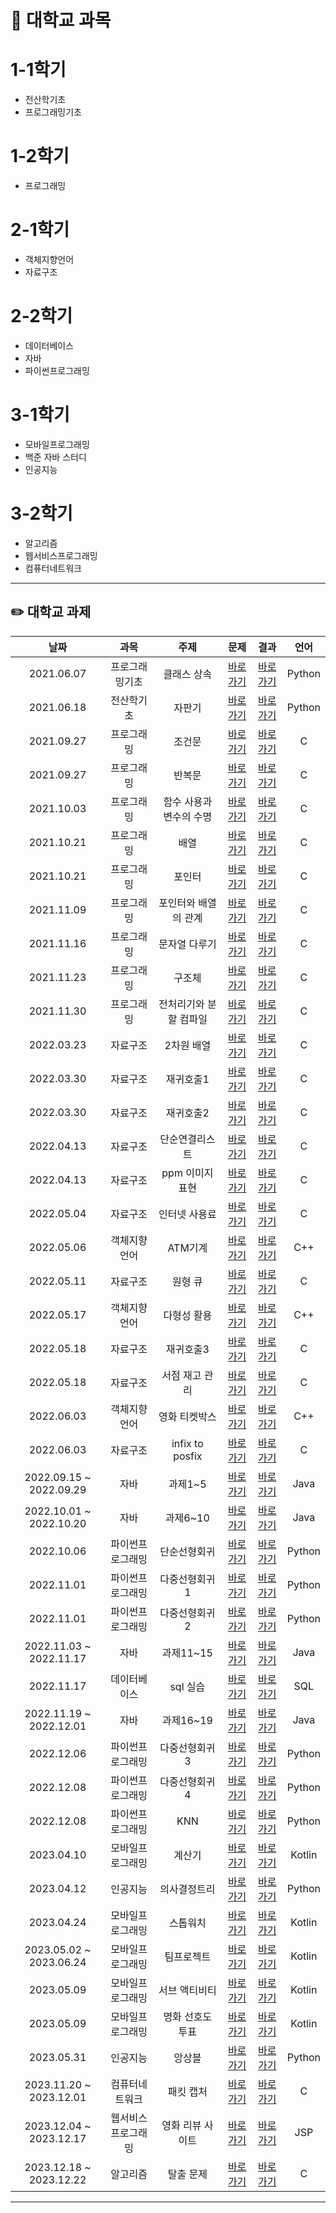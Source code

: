 # 📅 대학교 과목

# 1-1학기
 - 전산학기초
 - 프로그래밍기초

# 1-2학기
 - 프로그래밍

# 2-1학기
 - 객체지향언어
 - 자료구조

# 2-2학기
 - 데이터베이스
 - 자바
 - 파이썬프로그래밍

# 3-1학기
 - 모바일프로그래밍
 - 백준 자바 스터디
 - 인공지능

# 3-2학기
 - 알고리즘
 - 웹서비스프로그래밍
 - 컴퓨터네트워크

---

## ✏️ 대학교 과제  
 
|    날짜    | 과목 | 주제 | 문제 | 결과 | 언어 |
|:----------:|:---------:|:---------:|:---------:|:---------:|:---------:|
| 2021.06.07 |프로그래밍기초|클래스 상속|[바로가기](https://github.com/jaehyun-0103/Assignments/tree/main/Assignments_1#%EA%B3%BC%EC%A0%9C1)|[바로가기](https://github.com/jaehyun-0103/Assignments/tree/main/Assignments_1/%ED%94%84%EB%A1%9C%EA%B7%B8%EB%9E%98%EB%B0%8D%EA%B8%B0%EC%B4%88)|Python|
| 2021.06.18 |전산학기초|자판기|[바로가기](https://github.com/jaehyun-0103/Assignments/tree/main/Assignments_1#%EC%9E%90%ED%8C%90%EA%B8%B0)|[바로가기](https://github.com/jaehyun-0103/Assignments/tree/main/Assignments_1/%EC%A0%84%EC%82%B0%ED%95%99%EA%B8%B0%EC%B4%88)|Python|
| 2021.09.27 |프로그래밍|조건문|[바로가기](https://github.com/jaehyun-0103/Assignments/tree/main/Assignments_2#%EC%A1%B0%EA%B1%B4%EB%AC%B8)|[바로가기](https://github.com/jaehyun-0103/Assignments/tree/main/Assignments_2/%ED%94%84%EB%A1%9C%EA%B7%B8%EB%9E%98%EB%B0%8D/%EC%A1%B0%EA%B1%B4%EB%AC%B8)|C|
| 2021.09.27 |프로그래밍|반복문|[바로가기](https://github.com/jaehyun-0103/Assignments/tree/main/Assignments_2#%EB%B0%98%EB%B3%B5%EB%AC%B8)|[바로가기](https://github.com/jaehyun-0103/Assignments/tree/main/Assignments_2/%ED%94%84%EB%A1%9C%EA%B7%B8%EB%9E%98%EB%B0%8D/%EB%B0%98%EB%B3%B5%EB%AC%B8)|C|
| 2021.10.03 |프로그래밍|함수 사용과 변수의 수명|[바로가기](https://github.com/jaehyun-0103/Assignments/tree/main/Assignments_2#%ED%95%A8%EC%88%98-%EC%82%AC%EC%9A%A9%EA%B3%BC-%EB%B3%80%EC%88%98%EC%9D%98-%EC%88%98%EB%AA%85)|[바로가기](https://github.com/jaehyun-0103/Assignments/tree/main/Assignments_2/%ED%94%84%EB%A1%9C%EA%B7%B8%EB%9E%98%EB%B0%8D/%ED%95%A8%EC%88%98%20%EC%82%AC%EC%9A%A9%EA%B3%BC%20%EB%B3%80%EC%88%98%EC%9D%98%20%EC%88%98%EB%AA%85)|C|
| 2021.10.21 |프로그래밍|배열|[바로가기](https://github.com/jaehyun-0103/Assignments/tree/main/Assignments_2#%EB%B0%B0%EC%97%B4)|[바로가기](https://github.com/jaehyun-0103/Assignments/tree/main/Assignments_2/%ED%94%84%EB%A1%9C%EA%B7%B8%EB%9E%98%EB%B0%8D/%EB%B0%B0%EC%97%B4)|C|
| 2021.10.21 |프로그래밍|포인터|[바로가기](https://github.com/jaehyun-0103/Assignments/tree/main/Assignments_2#%ED%8F%AC%EC%9D%B8%ED%84%B0)|[바로가기](https://github.com/jaehyun-0103/Assignments/tree/main/Assignments_2/%ED%94%84%EB%A1%9C%EA%B7%B8%EB%9E%98%EB%B0%8D/%ED%8F%AC%EC%9D%B8%ED%84%B0)|C|
| 2021.11.09 |프로그래밍|포인터와 배열의 관계|[바로가기](https://github.com/jaehyun-0103/Assignments/tree/main/Assignments_2#%ED%8F%AC%EC%9D%B8%ED%84%B0%EC%99%80-%EB%B0%B0%EC%97%B4%EC%9D%98-%EA%B4%80%EA%B3%84)|[바로가기](https://github.com/jaehyun-0103/Assignments/tree/main/Assignments_2/%ED%94%84%EB%A1%9C%EA%B7%B8%EB%9E%98%EB%B0%8D/%ED%8F%AC%EC%9D%B8%ED%84%B0%EC%99%80%20%EB%B0%B0%EC%97%B4%EC%9D%98%20%EA%B4%80%EA%B3%84)|C|
| 2021.11.16 |프로그래밍|문자열 다루기|[바로가기](https://github.com/jaehyun-0103/Assignments/tree/main/Assignments_2#%EB%AC%B8%EC%9E%90%EC%97%B4-%EB%8B%A4%EB%A3%A8%EA%B8%B0)|[바로가기](https://github.com/jaehyun-0103/Assignments/tree/main/Assignments_2/%ED%94%84%EB%A1%9C%EA%B7%B8%EB%9E%98%EB%B0%8D/%EB%AC%B8%EC%9E%90%EC%97%B4%20%EB%8B%A4%EB%A3%A8%EA%B8%B0)|C|
| 2021.11.23 |프로그래밍|구조체|[바로가기](https://github.com/jaehyun-0103/Assignments/tree/main/Assignments_2#%EA%B5%AC%EC%A1%B0%EC%B2%B4)|[바로가기](https://github.com/jaehyun-0103/Assignments/tree/main/Assignments_2/%ED%94%84%EB%A1%9C%EA%B7%B8%EB%9E%98%EB%B0%8D/%EA%B5%AC%EC%A1%B0%EC%B2%B4)|C|
| 2021.11.30 |프로그래밍|전처리기와 분할 컴파일|[바로가기](https://github.com/jaehyun-0103/Assignments/tree/main/Assignments_2#%EC%A0%84%EC%B2%98%EB%A6%AC%EA%B8%B0%EC%99%80-%EB%B6%84%ED%95%A0-%EC%BB%B4%ED%8C%8C%EC%9D%BC)|[바로가기](https://github.com/jaehyun-0103/Assignments/tree/main/Assignments_2/%ED%94%84%EB%A1%9C%EA%B7%B8%EB%9E%98%EB%B0%8D/%EC%A0%84%EC%B2%98%EB%A6%AC%EA%B8%B0%EC%99%80%20%EB%B6%84%ED%95%A0%20%EC%BB%B4%ED%8C%8C%EC%9D%BC)|C|
| 2022.03.23 |자료구조|2차원 배열|[바로가기](https://github.com/jaehyun-0103/Assignments/tree/main/Assignments_3#2%EC%B0%A8%EC%9B%90-%EB%B0%B0%EC%97%B4)|[바로가기](https://github.com/jaehyun-0103/Assignments/tree/main/Assignments_3/%EC%9E%90%EB%A3%8C%EA%B5%AC%EC%A1%B0/2%EC%B0%A8%EC%9B%90%20%EB%B0%B0%EC%97%B4)|C|
| 2022.03.30 |자료구조|재귀호출1|[바로가기](https://github.com/jaehyun-0103/Assignments/tree/main/Assignments_3#%EC%9E%AC%EA%B7%80%ED%98%B8%EC%B6%9C1)|[바로가기](https://github.com/jaehyun-0103/Assignments/tree/main/Assignments_3/%EC%9E%90%EB%A3%8C%EA%B5%AC%EC%A1%B0/%EC%9E%AC%EA%B7%80%ED%98%B8%EC%B6%9C1)|C|
| 2022.03.30 |자료구조|재귀호출2|[바로가기](https://github.com/jaehyun-0103/Assignments/tree/main/Assignments_3#%EC%9E%AC%EA%B7%80%ED%98%B8%EC%B6%9C2)|[바로가기](https://github.com/jaehyun-0103/Assignments/tree/main/Assignments_3/%EC%9E%90%EB%A3%8C%EA%B5%AC%EC%A1%B0/%EC%9E%AC%EA%B7%80%ED%98%B8%EC%B6%9C2)|C|
| 2022.04.13 |자료구조|단순연결리스트|[바로가기](https://github.com/jaehyun-0103/Assignments/tree/main/Assignments_3/blob/main/README.md#%EB%8B%A8%EC%88%9C%EC%97%B0%EA%B2%B0%EB%A6%AC%EC%8A%A4%ED%8A%B8)|[바로가기](https://github.com/jaehyun-0103/Assignments/tree/main/Assignments_3/%EC%9E%90%EB%A3%8C%EA%B5%AC%EC%A1%B0/%EB%8B%A8%EC%88%9C%EC%97%B0%EA%B2%B0%EB%A6%AC%EC%8A%A4%ED%8A%B8)|C|
| 2022.04.13 |자료구조|ppm 이미지 표현|[바로가기](https://github.com/jaehyun-0103/Assignments/tree/main/Assignments_3#ppm-%EC%9D%B4%EB%AF%B8%EC%A7%80-%ED%91%9C%ED%98%84)|[바로가기](https://github.com/jaehyun-0103/Assignments/tree/main/Assignments_3/%EC%9E%90%EB%A3%8C%EA%B5%AC%EC%A1%B0/ppm%20%EC%9D%B4%EB%AF%B8%EC%A7%80%20%ED%91%9C%ED%98%84)|C|
| 2022.05.04 |자료구조|인터넷 사용료|[바로가기](https://github.com/jaehyun-0103/Assignments/tree/main/Assignments_3/blob/main/README.md#%EC%9D%B8%ED%84%B0%EB%84%B7-%EC%82%AC%EC%9A%A9%EB%A3%8C)|[바로가기](https://github.com/jaehyun-0103/Assignments/tree/main/Assignments_3/%EC%9E%90%EB%A3%8C%EA%B5%AC%EC%A1%B0/%EC%9D%B8%ED%84%B0%EB%84%B7%20%EC%82%AC%EC%9A%A9%EB%A3%8C)|C|
| 2022.05.06 |객체지향언어|ATM기계|[바로가기](https://github.com/jaehyun-0103/Assignments/tree/main/Assignments_3#ATM%EA%B8%B0%EA%B3%84)|[바로가기](https://github.com/jaehyun-0103/Assignments/tree/main/Assignments_3/%EA%B0%9D%EC%B2%B4%EC%A7%80%ED%96%A5%EC%96%B8%EC%96%B4/ATM%EA%B8%B0%EA%B3%84)|C++|
| 2022.05.11 |자료구조|원형 큐|[바로가기](https://github.com/jaehyun-0103/Assignments/tree/main/Assignments_3#%EC%9B%90%ED%98%95-%ED%81%90)|[바로가기](https://github.com/jaehyun-0103/Assignments/tree/main/Assignments_3/%EC%9E%90%EB%A3%8C%EA%B5%AC%EC%A1%B0/%EC%9B%90%ED%98%95%20%ED%81%90)|C|
| 2022.05.17 |객체지향언어|다형성 활용|[바로가기](https://github.com/jaehyun-0103/Assignments/tree/main/Assignments_3#%EB%8B%A4%ED%98%95%EC%84%B1-%ED%99%9C%EC%9A%A9)|[바로가기](https://github.com/jaehyun-0103/Assignments/tree/main/Assignments_3/%EA%B0%9D%EC%B2%B4%EC%A7%80%ED%96%A5%EC%96%B8%EC%96%B4/%EB%8B%A4%ED%98%95%EC%84%B1%20%ED%99%9C%EC%9A%A9)|C++|
| 2022.05.18 |자료구조|재귀호출3|[바로가기](https://github.com/jaehyun-0103/Assignments/tree/main/Assignments_3/blob/main/README.md#%EC%9E%AC%EA%B7%80%ED%98%B8%EC%B6%9C3)|[바로가기](https://github.com/jaehyun-0103/Assignments/tree/main/Assignments_3/%EC%9E%90%EB%A3%8C%EA%B5%AC%EC%A1%B0/%EC%9E%AC%EA%B7%80%ED%98%B8%EC%B6%9C3)|C|
| 2022.05.18 |자료구조|서점 재고 관리|[바로가기](https://github.com/jaehyun-0103/Assignments/tree/main/Assignments_3#%EC%84%9C%EC%A0%90-%EC%9E%AC%EA%B3%A0-%EA%B4%80%EB%A6%AC)|[바로가기](https://github.com/jaehyun-0103/Assignments/tree/main/Assignments_3/%EC%9E%90%EB%A3%8C%EA%B5%AC%EC%A1%B0/%EC%84%9C%EC%A0%90%EC%9E%AC%EA%B3%A0%EA%B4%80%EB%A6%AC)|C|
| 2022.06.03 |객체지향언어|영화 티켓박스|[바로가기](https://github.com/jaehyun-0103/Assignments/tree/main/Assignments_3#%EC%98%81%ED%99%94-%ED%8B%B0%EC%BC%93%EB%B0%95%EC%8A%A4)|[바로가기](https://github.com/jaehyun-0103/Assignments/tree/main/Assignments_3/%EA%B0%9D%EC%B2%B4%EC%A7%80%ED%96%A5%EC%96%B8%EC%96%B4/%EC%98%81%ED%99%94%20%ED%8B%B0%EC%BC%93%EB%B0%95%EC%8A%A4)|C++|
| 2022.06.03 |자료구조|infix to posfix|[바로가기](https://github.com/jaehyun-0103/Assignments/tree/main/Assignments_3#infix-to-posfix)|[바로가기](https://github.com/jaehyun-0103/Assignments/tree/main/Assignments_3/%EC%9E%90%EB%A3%8C%EA%B5%AC%EC%A1%B0/infix%20to%20postfix)|C|
| 2022.09.15 ~ 2022.09.29 |자바|과제1~5|[바로가기](https://github.com/jaehyun-0103/Assignments/tree/main/Assignments_4#%EC%8B%A4%EC%8A%B5-%EA%B3%BC%EC%A0%9Ca)|[바로가기](https://github.com/jaehyun-0103/Assignments/tree/main/Assignments_4/%EC%9E%90%EB%B0%94/assignment1~5)|Java|
| 2022.10.01 ~ 2022.10.20 |자바|과제6~10|[바로가기](https://github.com/jaehyun-0103/Assignments/tree/main/Assignments_4#%EC%8B%A4%EC%8A%B5-%EA%B3%BC%EC%A0%9Cb)|[바로가기](https://github.com/jaehyun-0103/Assignments/tree/main/Assignments_4/%EC%9E%90%EB%B0%94/assignment6~10)|Java|
| 2022.10.06 |파이썬프로그래밍|단순선형회귀|[바로가기](https://github.com/jaehyun-0103/Assignments/tree/main/Assignments_4#%EB%8B%A8%EC%88%9C%EC%84%A0%ED%98%95%ED%9A%8C%EA%B7%80)|[바로가기](https://github.com/jaehyun-0103/Assignments/tree/main/Assignments_4/%ED%8C%8C%EC%9D%B4%EC%8D%AC%ED%94%84%EB%A1%9C%EA%B7%B8%EB%9E%98%EB%B0%8D/%EB%8B%A8%EC%88%9C%EC%84%A0%ED%98%95%ED%9A%8C%EA%B7%80)|Python|
| 2022.11.01 |파이썬프로그래밍|다중선형회귀1|[바로가기](https://github.com/jaehyun-0103/Assignments/tree/main/Assignments_4#%EB%8B%A4%EC%A4%91%EC%84%A0%ED%98%95%ED%9A%8C%EA%B7%801)|[바로가기](https://github.com/jaehyun-0103/Assignments/tree/main/Assignments_4/%ED%8C%8C%EC%9D%B4%EC%8D%AC%ED%94%84%EB%A1%9C%EA%B7%B8%EB%9E%98%EB%B0%8D/%EB%8B%A4%EC%A4%91%EC%84%A0%ED%98%95%ED%9A%8C%EA%B7%801)|Python|
| 2022.11.01 |파이썬프로그래밍|다중선형회귀2|[바로가기](https://github.com/jaehyun-0103/Assignments/tree/main/Assignments_4#%EB%8B%A4%EC%A4%91%EC%84%A0%ED%98%95%ED%9A%8C%EA%B7%802)|[바로가기](https://github.com/jaehyun-0103/Assignments/tree/main/Assignments_4/%ED%8C%8C%EC%9D%B4%EC%8D%AC%ED%94%84%EB%A1%9C%EA%B7%B8%EB%9E%98%EB%B0%8D/%EB%8B%A4%EC%A4%91%EC%84%A0%ED%98%95%ED%9A%8C%EA%B7%802)|Python|
| 2022.11.03 ~ 2022.11.17 |자바|과제11~15|[바로가기](https://github.com/jaehyun-0103/Assignments/tree/main/Assignments_4#%EC%8B%A4%EC%8A%B5-%EA%B3%BC%EC%A0%9Cc)|[바로가기](https://github.com/jaehyun-0103/Assignments/tree/main/Assignments_4/%EC%9E%90%EB%B0%94/assignment11~15)|Java|
| 2022.11.17 |데이터베이스|sql 실습|[바로가기](https://github.com/jaehyun-0103/Assignments/tree/main/Assignments_4#sql)|[바로가기](https://github.com/jaehyun-0103/Assignments/tree/main/Assignments_4/%EB%8D%B0%EC%9D%B4%ED%84%B0%EB%B2%A0%EC%9D%B4%EC%8A%A4)|SQL|
| 2022.11.19 ~ 2022.12.01 |자바|과제16~19|[바로가기](https://github.com/jaehyun-0103/Assignments/tree/main/Assignments_4#%EC%8B%A4%EC%8A%B5-%EA%B3%BC%EC%A0%9Cd)|[바로가기](https://github.com/jaehyun-0103/Assignments/tree/main/Assignments_4/%EC%9E%90%EB%B0%94/assignment16~19)|Java|
| 2022.12.06 |파이썬프로그래밍|다중선형회귀3|[바로가기](https://github.com/jaehyun-0103/Assignments/tree/main/Assignments_4#%EB%8B%A4%EC%A4%91%EC%84%A0%ED%98%95%ED%9A%8C%EA%B7%803)|[바로가기](https://github.com/jaehyun-0103/Assignments/tree/main/Assignments_4/%ED%8C%8C%EC%9D%B4%EC%8D%AC%ED%94%84%EB%A1%9C%EA%B7%B8%EB%9E%98%EB%B0%8D/%EB%8B%A4%EC%A4%91%EC%84%A0%ED%98%95%ED%9A%8C%EA%B7%803)|Python|
| 2022.12.08 |파이썬프로그래밍|다중선형회귀4|[바로가기](https://github.com/jaehyun-0103/Assignments/tree/main/Assignments_4#%EB%8B%A4%EC%A4%91%EC%84%A0%ED%98%95%ED%9A%8C%EA%B7%804)|[바로가기](https://github.com/jaehyun-0103/Assignments/tree/main/Assignments_4/%ED%8C%8C%EC%9D%B4%EC%8D%AC%ED%94%84%EB%A1%9C%EA%B7%B8%EB%9E%98%EB%B0%8D/%EB%8B%A4%EC%A4%91%EC%84%A0%ED%98%95%ED%9A%8C%EA%B7%804)|Python|
| 2022.12.08 |파이썬프로그래밍|KNN|[바로가기](https://github.com/jaehyun-0103/Assignments/tree/main/Assignments_4#KNN)|[바로가기](https://github.com/jaehyun-0103/Assignments/tree/main/Assignments_4/%ED%8C%8C%EC%9D%B4%EC%8D%AC%ED%94%84%EB%A1%9C%EA%B7%B8%EB%9E%98%EB%B0%8D/KNN)|Python|
| 2023.04.10 |모바일프로그래밍|계산기|[바로가기](https://github.com/jaehyun-0103/Assignments/tree/main/Assignments_5#%EA%B3%84%EC%82%B0%EA%B8%B0)|[바로가기](https://github.com/jaehyun-0103/Assignments/tree/main/Assignments_5/%EB%AA%A8%EB%B0%94%EC%9D%BC%ED%94%84%EB%A1%9C%EA%B7%B8%EB%9E%98%EB%B0%8D/%EA%B3%84%EC%82%B0%EA%B8%B0)|Kotlin|
| 2023.04.12 |인공지능|의사결정트리|[바로가기](https://github.com/jaehyun-0103/Assignments/tree/main/Assignments_5#%EC%9D%98%EC%82%AC%EA%B2%B0%EC%A0%95%ED%8A%B8%EB%A6%AC)|[바로가기](https://github.com/jaehyun-0103/Assignments/tree/main/Assignments_5/%EC%9D%B8%EA%B3%B5%EC%A7%80%EB%8A%A5/%EC%9D%98%EC%82%AC%EA%B2%B0%EC%A0%95%ED%8A%B8%EB%A6%AC)|Python|
| 2023.04.24 |모바일프로그래밍|스톱워치|[바로가기](https://github.com/jaehyun-0103/Assignments/tree/main/Assignments_5#%EC%8A%A4%ED%86%B1%EC%9B%8C%EC%B9%98)|[바로가기](https://github.com/jaehyun-0103/Assignments/tree/main/Assignments_5/%EB%AA%A8%EB%B0%94%EC%9D%BC%ED%94%84%EB%A1%9C%EA%B7%B8%EB%9E%98%EB%B0%8D/%EC%8A%A4%ED%86%B1%EC%9B%8C%EC%B9%98)|Kotlin|
| 2023.05.02 ~ 2023.06.24 |모바일프로그래밍|팀프로젝트|[바로가기](https://github.com/jaehyun-0103/Assignments/tree/main/Assignments_5#%ED%8C%80%ED%94%84%EB%A1%9C%EC%A0%9D%ED%8A%B8)|[바로가기](https://github.com/jaehyun-0103/Assignments/tree/main/Heung)|Kotlin|
| 2023.05.09 |모바일프로그래밍|서브 액티비티|[바로가기](https://github.com/jaehyun-0103/Assignments/tree/main/Assignments_5#%EC%84%9C%EB%B8%8C-%EC%95%A1%ED%8B%B0%EB%B9%84%ED%8B%B0)|[바로가기](https://github.com/jaehyun-0103/Assignments/tree/main/Assignments_5/%EB%AA%A8%EB%B0%94%EC%9D%BC%ED%94%84%EB%A1%9C%EA%B7%B8%EB%9E%98%EB%B0%8D/%EC%84%9C%EB%B8%8C%20%EC%95%A1%ED%8B%B0%EB%B9%84%ED%8B%B0)|Kotlin|
| 2023.05.09 |모바일프로그래밍|명화 선호도 투표|[바로가기](https://github.com/jaehyun-0103/Assignments/tree/main/Assignments_5#%EB%AA%85%ED%99%94-%EC%84%A0%ED%98%B8%EB%8F%84-%ED%88%AC%ED%91%9C)|[바로가기](https://github.com/jaehyun-0103/Assignments/tree/main/Assignments_5/%EB%AA%A8%EB%B0%94%EC%9D%BC%ED%94%84%EB%A1%9C%EA%B7%B8%EB%9E%98%EB%B0%8D/%EB%AA%85%ED%99%94%20%EC%84%A0%ED%98%B8%EB%8F%84%20%ED%88%AC%ED%91%9C)|Kotlin|
| 2023.05.31 |인공지능|앙상블|[바로가기](https://github.com/jaehyun-0103/Assignments/tree/main/Assignments_5#%EC%95%99%EC%83%81%EB%B8%94)|[바로가기](https://github.com/jaehyun-0103/Assignments/tree/main/Assignments_5/%EC%9D%B8%EA%B3%B5%EC%A7%80%EB%8A%A5/%EC%95%99%EC%83%81%EB%B8%94)|Python|
| 2023.11.20 ~ 2023.12.01 |컴퓨터네트워크|패킷 캡처|[바로가기](https://github.com/jaehyun-0103/Assignments/tree/main/Assignments_6?tab=readme-ov-file#%ED%8C%A8%ED%82%B7-%EC%BA%A1%EC%B2%98)|[바로가기](https://github.com/jaehyun-0103/Assignments/tree/main/Assignments_6/%EC%BB%B4%ED%93%A8%ED%84%B0%EB%84%A4%ED%8A%B8%EC%9B%8C%ED%81%AC)|C|
| 2023.12.04 ~ 2023.12.17 |웹서비스프로그래밍|영화 리뷰 사이트|[바로가기](https://github.com/jaehyun-0103/Assignments/tree/main/Assignments_6?tab=readme-ov-file#%EC%98%81%EC%83%81-%EB%A6%AC%EB%B7%B0-%EC%82%AC%EC%9D%B4%ED%8A%B8)|[바로가기](https://github.com/jaehyun-0103/Assignments/tree/main/Assignments_6/%EC%9B%B9%EC%84%9C%EB%B9%84%EC%8A%A4%ED%94%84%EB%A1%9C%EA%B7%B8%EB%9E%98%EB%B0%8D)|JSP|
| 2023.12.18 ~ 2023.12.22 |알고리즘|탈출 문제|[바로가기](https://github.com/jaehyun-0103/Assignments/tree/main/Assignments_6?tab=readme-ov-file#%ED%83%88%EC%B6%9C-%EB%AC%B8%EC%A0%9C)|[바로가기](https://github.com/jaehyun-0103/Assignments/tree/main/Assignments_6/%EC%95%8C%EA%B3%A0%EB%A6%AC%EC%A6%98)|C|

---
